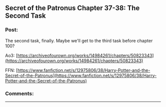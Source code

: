 ## Secret of the Patronus Chapter 37-38: The Second Task

### Post:

The second task, finally. Maybe we'll get to the third task before chapter 100?

Ao3:  [https://archiveofourown.org/works/14984261/chapters/50823343](https://archiveofourown.org/works/14984261/chapters/50823343) 

FFN: [https://www.fanfiction.net/s/12975806/38/Harry-Potter-and-the-Secret-of-the-Patronus](https://www.fanfiction.net/s/12975806/38/Harry-Potter-and-the-Secret-of-the-Patronus)

### Comments:

---

